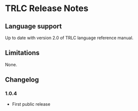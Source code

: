 # TRLC Release Notes

## Language support

Up to date with version 2.0 of TRLC language reference manual.

## Limitations

None.

## Changelog


### 1.0.4

* First public release
